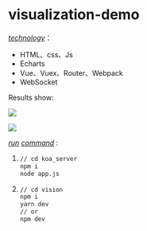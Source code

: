 # visualization-demo

*[technology](javascript:;)*：

- HTML、css、Js
- Echarts
- Vue、Vuex、Router、Webpack
- WebSocket

Results show:

![](https://gitee.com/axcmsm/tmp/raw/master/20210827123610.png)

![](https://gitee.com/axcmsm/tmp/raw/master/20210827123650.png)

*[run](javascript:;) [command](javascript:;)* :

1. ```bash
   // cd koa_server
   npm i
   node app.js
   ```

2. ```bash
   // cd vision
   npm i
   yarn dev 
   // or 
   npm dev
   ```



